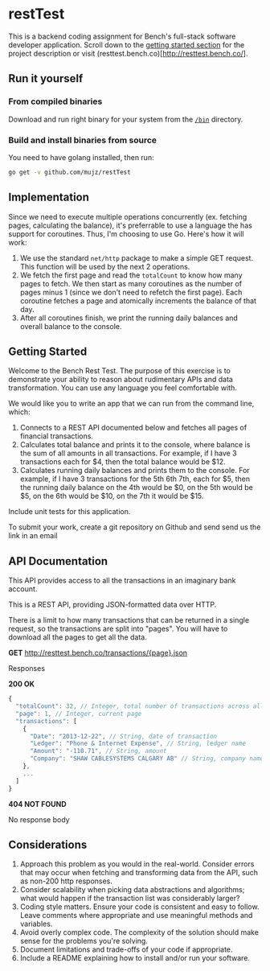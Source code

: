 # restTest

This is a backend coding assignment for Bench's full-stack software developer application. Scroll down to the [getting started section](##getting-started) for the project description or visit (resttest.bench.co)[http://resttest.bench.co/].

## Run it yourself

### From compiled binaries

Download and run right binary for your system from the [`/bin`](bin/) directory.

### Build and install binaries from source

You need to have golang installed, then run:

```bash
go get -v github.com/mujz/restTest
```

## Implementation

Since we need to execute multiple operations concurrently (ex. fetching pages, calculating the balance), it's preferrable to use a language the has support for coroutines. Thus, I'm choosing to use Go. Here's how it will work:

1. We use the standard `net/http` package to make a simple GET request. This function will be used by the next 2 operations.
1. We fetch the first page and read the `totalCount` to know how many pages to fetch. We then start as many coroutines as the number of pages minus 1 (since we don't need to refetch the first page). Each coroutine fetches a page and atomically increments the balance of that day.
1. After all coroutines finish, we print the running daily balances and overall balance to the console.

## Getting Started

Welcome to the Bench Rest Test. The purpose of this exercise is to demonstrate your ability to reason about rudimentary APIs and data transformation. You can use any language you feel comfortable with.

We would like you to write an app that we can run from the command line, which:

1. Connects to a REST API documented below and fetches all pages of financial transactions.
1. Calculates total balance and prints it to the console, where balance is the sum of all amounts in all transactions. For example, if I have 3 transactions each for $4, then the total balance would be $12.
1. Calculates running daily balances and prints them to the console. For example, if I have 3 transactions for the 5th 6th 7th, each for $5, then the running daily balance on the 4th would be $0, on the 5th would be $5, on the 6th would be $10, on the 7th it would be $15.

Include unit tests for this application.

To submit your work, create a git repository on Github and send send us the link in an email

## API Documentation

This API provides access to all the transactions in an imaginary bank account.

This is a REST API, providing JSON-formatted data over HTTP.

There is a limit to how many transactions that can be returned in a single request, so the transactions are split into "pages". You will have to download all the pages to get all the data.

**GET** http://resttest.bench.co/transactions/{page}.json

Responses

**200 OK**

```js
{
  "totalCount": 32, // Integer, total number of transactions across all pages
  "page": 1, // Integer, current page
  "transactions": [
    {
      "Date": "2013-12-22", // String, date of transaction
      "Ledger": "Phone & Internet Expense", // String, ledger name
      "Amount": "-110.71", // String, amount
      "Company": "SHAW CABLESYSTEMS CALGARY AB" // String, company name
    },
    ...
  ]
}
```

**404 NOT FOUND**

No response body

## Considerations

1. Approach this problem as you would in the real-world. Consider errors that may occur when fetching and transforming data from the API, such as non-200 http responses.
1. Consider scalability when picking data abstractions and algorithms; what would happen if the transaction list was considerably larger?
1. Coding style matters. Ensure your code is consistent and easy to follow. Leave comments where appropriate and use meaningful methods and variables.
1. Avoid overly complex code. The complexity of the solution should make sense for the problems you're solving.
1. Document limitations and trade-offs of your code if appropriate.
1. Include a README explaining how to install and/or run your software.

